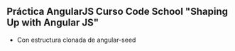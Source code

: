 Práctica AngularJS Curso Code School "Shaping Up with Angular JS"
-----------------------------------------------------------------

+ Con estructura clonada de angular-seed

